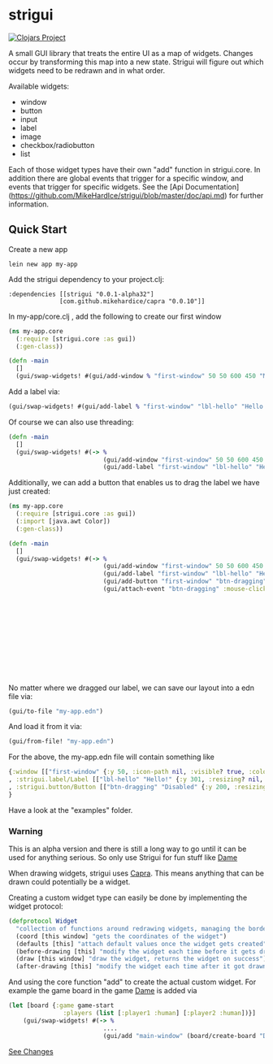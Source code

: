 # strigui

[![Clojars Project](https://img.shields.io/clojars/v/strigui.svg)](https://clojars.org/strigui)

A small GUI library that treats the entire UI as a map of widgets. Changes occur by transforming this map into a new state.
Strigui will figure out which widgets need to be redrawn and in what order.

Available widgets:
- window
- button
- input
- label
- image
- checkbox/radiobutton
- list

Each of those widget types have their own "add" function in strigui.core. In addition there are global events that trigger for a specific window, and events that trigger for specific widgets. See the [Api Documentation] (https://github.com/MikeHardIce/strigui/blob/master/doc/api.md) for further information.


## Quick Start

Create a new app
```
lein new app my-app
```

Add the strigui dependency to your project.clj:

```
:dependencies [[strigui "0.0.1-alpha32"]
              [com.github.mikehardice/capra "0.0.10"]]
```

In my-app/core.clj , add the following to create our first window
```Clojure
(ns my-app.core
  (:require [strigui.core :as gui])
  (:gen-class))

(defn -main
  []
  (gui/swap-widgets! #(gui/add-window % "first-window" 50 50 600 450 "My First Window" {})))
```

Add a label via:
```Clojure
(gui/swap-widgets! #(gui/add-label % "first-window" "lbl-hello" "Hello!" {:x 100 :y 100 :font-size 24})))
```

Of course we can also use threading:

```Clojure
(defn -main
  []
  (gui/swap-widgets! #(-> %
                          (gui/add-window "first-window" 50 50 600 450 "My First Window" {})
                          (gui/add-label "first-window" "lbl-hello" "Hello!" {:x 100 :y 100 :font-size 24}))))

```

Additionally, we can add a button that enables us to drag the label we have just created:

```Clojure
(ns my-app.core
  (:require [strigui.core :as gui])
  (:import [java.awt Color])
  (:gen-class))

(defn -main
  []
  (gui/swap-widgets! #(-> %
                          (gui/add-window "first-window" 50 50 600 450 "My First Window" {})
                          (gui/add-label "first-window" "lbl-hello" "Hello!" {:x 100 :y 100 :font-size 24})
                          (gui/add-button "first-window" "btn-dragging" "Disabled" {:x 400 :y 200})
                          (gui/attach-event "btn-dragging" :mouse-clicked (fn [wdgs _]
                                                                            (-> wdgs
                                                                                (update-in ["lbl-hello" :props]
                                                                                           (fn [props]
                                                                                             (merge props
                                                                                                         (if (:can-move? props)
                                                                                                           {:can-move? false :color {:text Color/black}}
                                                                                                           {:can-move? true :color {:text Color/orange}}))))
                                                                                (update-in ["btn-dragging" :value] (fn [text] 
                                                                                                                    (case text
                                                                                                                      "Disabled" "Enabled"
                                                                                                                      "Disabled")))))))))
```

No matter where we dragged our label, we can save our layout into a edn file via:
```Clojure
(gui/to-file "my-app.edn")
```

And load it from it via:
```Clojure
(gui/from-file! "my-app.edn")
```

For the above, the my-app.edn file will contain something like 
```Clojure
{:window [["first-window" {:y 50, :icon-path nil, :visible? true, :color {:background (java.awt.Color. 250 250 250), :background-widgets (java.awt.Color. 250 250 250)}, :on-close #window exit, :width 600, :title "My First Window", :x 50, :selected? nil, :resizable? false, :height 450}]]
, :strigui.label/Label [["lbl-hello" "Hello!" {:y 301, :resizing? nil, :color {:text (java.awt.Color. 0 0 0)}, :font-size 24, :highlight [], :width 150, :highlight-alpha-opacity 30, :can-hide? true, :window "first-window", :can-move? false, :z 0, :highlight-border-size 1.5, :border-size 1, :x 220, :focused? nil, :selected? nil, :height 42}]]
, :strigui.button/Button [["btn-dragging" "Disabled" {:y 200, :resizing? nil, :color {:background (java.awt.Color. 250 250 250), :text (java.awt.Color. 10 10 10), :focus (java.awt.Color. 117 190 188), :select (java.awt.Color. 117 190 188), :border (java.awt.Color. 27 100 98), :resize (java.awt.Color. 147 220 118)}, :highlight [:border :alpha], :width 150, :highlight-alpha-opacity 30, :can-hide? true, :window "first-window", :z 0, :highlight-border-size 1.5, :border-size 1, :x 400, :focused? nil, :selected? true, :height 42}]]
}
```

Have a look at the "examples" folder.

### Warning

This is an alpha version and there is still a long way to go until it can be used for anything serious.
So only use Strigui for fun stuff like [Dame](https://github.com/MikeHardIce/Dame)

When drawing widgets, strigui uses [Capra](https://github.com/MikeHardIce/Capra). This means anything that can be drawn could potentially be a widget.

Creating a custom widget type can easily be done by implementing the widget protocol:
```Clojure
(defprotocol Widget
  "collection of functions around redrawing widgets, managing the border etc. ..."
  (coord [this window] "gets the coordinates of the widget")
  (defaults [this] "attach default values once the widget gets created")
  (before-drawing [this] "modify the widget each time before it gets drawn")
  (draw [this window] "draw the widget, returns the widget on success")
  (after-drawing [this] "modify the widget each time after it got drawn"))
```
And using the core function "add" to create the actual custom widget.
For example the game board in the game [Dame](https://github.com/MikeHardIce/Dame) is added via

```Clojure
(let [board {:game game-start
               :players (list [:player1 :human] [:player2 :human])}]
    (gui/swap-widgets! #(-> %
                          ....
                          (gui/add "main-window" (board/create-board "Dame" board))))
```

[See Changes](CHANGES.md)

